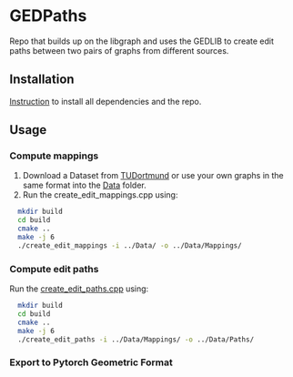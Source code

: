 # GEDPaths
Repo that builds up on the libgraph and uses the GEDLIB to create edit paths between two pairs of graphs from different sources.

## Installation
[Instruction](INSTALLATION.md) to install all dependencies and the repo.

## Usage
### Compute mappings 
1. Download a Dataset from [TUDortmund](https://chrsmrrs.github.io/datasets/) or use your own graphs in the same format into the [Data](Data) folder.
2. Run the create_edit_mappings.cpp using:
  ```bash
    mkdir build
    cd build
    cmake ..
    make -j 6
    ./create_edit_mappings -i ../Data/ -o ../Data/Mappings/ 
  ```

### Compute edit paths
Run the [create_edit_paths.cpp](src/create_edit_paths.cpp) using:
  ```bash
    mkdir build
    cd build
    cmake ..
    make -j 6
    ./create_edit_paths -i ../Data/Mappings/ -o ../Data/Paths/ 
  ```
### Export to Pytorch Geometric Format

